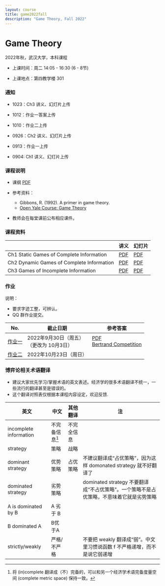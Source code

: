 ```yaml
---
layout: course
title: game2022fall
description: "Game Theory, Fall 2022"
---
```


# Game Theory

2022年秋，武汉大学，本科课程

- 上课时间：周二 14:05 - 16:30 (6 - 8节)

- 上课地点：第四教学楼 301

### 通知

- 1023：Ch3 讲义、幻灯片上传

- 1012：作业一答案上传

- 1010：作业二上传

- 0926：Ch2 讲义、幻灯片上传

- 0913：作业一上传

- 0904: Ch1 讲义、幻灯片上传

### 课程说明 

- 课纲 [PDF](/pdf/game_syllabus_2022fall.pdf)

- 参考资料：
  - Gibbons, R. (1992). A primer in game theory.
  - [Open Yale Course: Game Theory](https://oyc.yale.edu/economics/econ-159)
  
- 教师会在每堂课前公布相应课件。


### 课程资料

|                             | 讲义                         | 幻灯片                                |
| --------------------------- | ---------------------------- | ------------------------------------- |
| Ch1 Static Games of Complete Information   | [PDF](/pdf/ch1_game_static_complete_info.pdf) | [PDF](/pdf/ch1_game_static_complete_info_slides.pdf) |
| Ch2 Dynamic Games of Complete Information   | [PDF](/pdf/ch2_game_dynamic_complete_info.pdf) | [PDF](/pdf/ch2_game_dynamic_complete_info_slides.pdf) |
| Ch3 Games of Incomplete Information   | [PDF](/pdf/ch3_game_incomplete_info_extended.pdf) | [PDF](/pdf/ch3_game_incomplete_info_slides_extended.pdf) |


### 作业

说明：

- 要求字迹工整，可辨认。
- QQ 群作业提交。



| No. | 截止日期             | 参考答案
| ------ | -------------------- | -------- |
|[作业一](/pdf/game_hw1_2022fall.pdf)  |  2022年9月30日（周五）<br>（更改为 10月3日） | [PDF](/pdf/game_hw1_2022fall_solution.pdf)  <br>[Bertrand Competition](/pdf/Bertrand_Competition.pdf)|
|[作业二](/pdf/game_hw2_2022fall.pdf)  |  2022年10月23日（周日） | |


### 博弈论相关术语翻译

- 建议大家优先学习/掌握术语的英文表述。经济学的很多术语翻译不统一，一些流行的翻译甚至是错误的。
- 这个翻译对照表仅根据本课程内容设定，欢迎反馈. 



| 英文                      | 中文     | 其他翻译   | 注                 |
| ------------------------- | -------- | ---------- | ------------------ |
| incomplete information  | 不完备信息[^fnii]     | 不完全信息   ||
| strategy | 策略 | 战略 |      |
| dominant strategy | 优势策略 | 占优策略 | 不建议翻译成“占优策略”，因为这样 domonated strategy 就不好翻译了 |
| dominated strategy | 劣势策略 |            | dominated strategy 不要翻译成“不占优策略”。一个策略不是占优策略，不意味着它就是劣势策略 |
| A is dominated by B | A 劣于 B |  | |
| B dominated A | B优于A |  | |
| strictly/weakly | 严格/不严格 |  | 不要把 weakly 翻译成“弱”。中文里习惯说函数 f 不严格递增，而不是说它弱递增 |

<!--
|  |  |  | |
-->


[^fnii]: 将 (in)complete 翻译成（不）完备的，可以和另一个经济学术语完备度量空间 (complete metric space) 保持一致。


[Open Yale Course: Game Theory]: https://oyc.yale.edu/economics/econ-159
